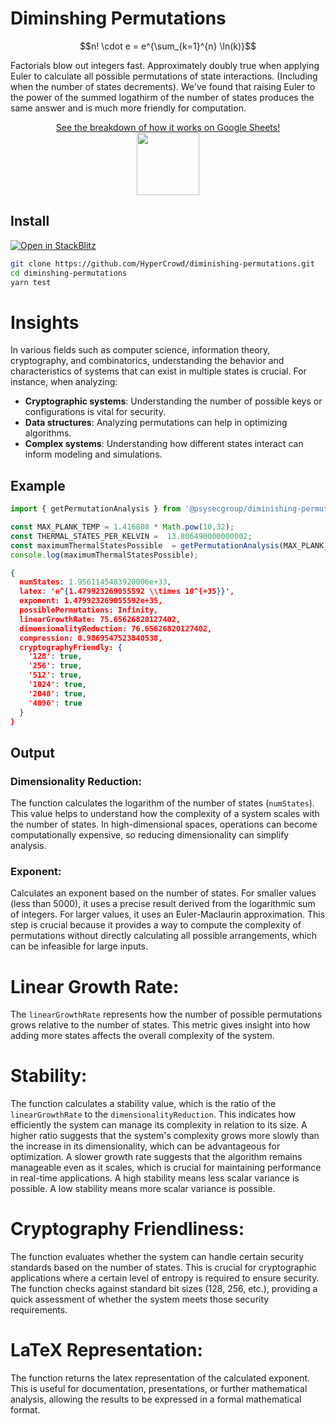 # Diminshing Permutations

```math
n! \cdot e = e^{\sum_{k=1}^{n} \ln(k)}
```

Factorials blow out integers fast.  Approximately doubly true when applying Euler to calculate all possible permutations of state interactions. (Including when the number of states decrements).  We've found that raising Euler to the power of the summed logathirm of the number of states produces the same answer and is much more friendly for computation.

<p align="center">
<a href="https://docs.google.com/spreadsheets/d/1rBLwVjB6dwehYyHy3xBZOJ4XwVe46dqmzkIjNURyngU/edit?usp=sharing">See the breakdown of how it works on Google Sheets!</a><br/>
<img src="https://i.imgur.com/POhhPp4.png" width="100" height="100">
</p>

## Install

[![Open in StackBlitz](https://developer.stackblitz.com/img/open_in_stackblitz.svg)](https://stackblitz.com/github/hypercrowd/diminishing-permutations)

```bash
git clone https://github.com/HyperCrowd/diminishing-permutations.git
cd diminshing-permutations
yarn test
```

# Insights

In various fields such as computer science, information theory, cryptography, and combinatorics, understanding the behavior and characteristics of systems that can exist in multiple states is crucial. For instance, when analyzing:

* **Cryptographic systems**: Understanding the number of possible keys or configurations is vital for security.
* **Data structures**: Analyzing permutations can help in optimizing algorithms.
* **Complex systems**: Understanding how different states interact can inform modeling and simulations.

## Example

```js
import { getPermutationAnalysis } from '@psysecgroup/diminishing-permutations';

const MAX_PLANK_TEMP = 1.416808 * Math.pow(10,32);
const THERMAL_STATES_PER_KELVIN =  13.806490000000002;
const maximumThermalStatesPossible  = getPermutationAnalysis(MAX_PLANK_TEMP * THERMAL_STATES_PER_KELVIN);
console.log(maximumThermalStatesPossible);
```

```json
{
  numStates: 1.9561145483920006e+33,
  latex: 'e^{1.479923269055592 \\times 10^{+35}}',
  exponent: 1.479923269055592e+35,
  possiblePermutations: Infinity,
  linearGrowthRate: 75.65626820127402,
  dimensionalityReduction: 76.65626820127402,
  compression: 0.9869547523840538,
  cryptographyFriendly: {
    '128': true,
    '256': true,
    '512': true,
    '1024': true,
    '2048': true,
    '4096': true
  }
}
```

## Output

### Dimensionality Reduction:

The function calculates the logarithm of the number of states (`numStates`). This value helps to understand how the complexity of a system scales with the number of states. In high-dimensional spaces, operations can become computationally expensive, so reducing dimensionality can simplify analysis.

### Exponent:

Calculates an exponent based on the number of states. For smaller values (less than 5000), it uses a precise result derived from the logarithmic sum of integers. For larger values, it uses an Euler-Maclaurin approximation. This step is crucial because it provides a way to compute the complexity of permutations without directly calculating all possible arrangements, which can be infeasible for large inputs.

# Linear Growth Rate:

The `linearGrowthRate` represents how the number of possible permutations grows relative to the number of states. This metric gives insight into how adding more states affects the overall complexity of the system.

# Stability:

The function calculates a stability value, which is the ratio of the `linearGrowthRate` to the `dimensionalityReduction`. This indicates how efficiently the system can manage its complexity in relation to its size. A higher ratio suggests that the system's complexity grows more slowly than the increase in its dimensionality, which can be advantageous for optimization.  A slower growth rate suggests that the algorithm remains manageable even as it scales, which is crucial for maintaining performance in real-time applications.  A high stability means less scalar variance is possible.  A low stability means more scalar variance is possible.

# Cryptography Friendliness:

The function evaluates whether the system can handle certain security standards based on the number of states. This is crucial for cryptographic applications where a certain level of entropy is required to ensure security. The function checks against standard bit sizes (128, 256, etc.), providing a quick assessment of whether the system meets those security requirements.

# LaTeX Representation:

The function returns the latex representation of the calculated exponent. This is useful for documentation, presentations, or further mathematical analysis, allowing the results to be expressed in a formal mathematical format.